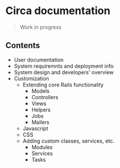 # Circa documentation

> Work in progress

## Contents

* User documentation
* System requiremnts and deployment info
* System design and developers' overview
* Customization
  * Extending core Rails functionality
    * Models
    * Controllers
    * Views
    * Helpers
    * Jobs
    * Mailers
  * Javascript
  * CSS
  * Adding custom classes, services, etc.
    * Modules
    * Services
    * Tasks
